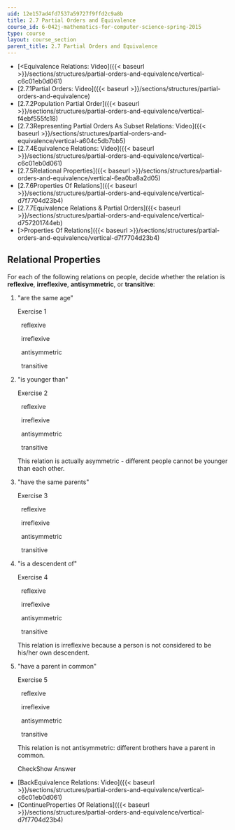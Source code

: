```yaml
---
uid: 12e157ad4fd7537a59727f9ffd2c9a8b
title: 2.7 Partial Orders and Equivalence
course_id: 6-042j-mathematics-for-computer-science-spring-2015
type: course
layout: course_section
parent_title: 2.7 Partial Orders and Equivalence
---
```


*   [<Equivalence Relations: Video]({{< baseurl >}}/sections/structures/partial-orders-and-equivalence/vertical-c6c01eb0d061)
*   [2.7.1Partial Orders: Video]({{< baseurl >}}/sections/structures/partial-orders-and-equivalence)
*   [2.7.2Population Partial Order]({{< baseurl >}}/sections/structures/partial-orders-and-equivalence/vertical-f4ebf555fc18)
*   [2.7.3Representing Partial Orders As Subset Relations: Video]({{< baseurl >}}/sections/structures/partial-orders-and-equivalence/vertical-a604c5db7bb5)
*   [2.7.4Equivalence Relations: Video]({{< baseurl >}}/sections/structures/partial-orders-and-equivalence/vertical-c6c01eb0d061)
*   [2.7.5Relational Properties]({{< baseurl >}}/sections/structures/partial-orders-and-equivalence/vertical-6ea0ba8a2d05)
*   [2.7.6Properties Of Relations]({{< baseurl >}}/sections/structures/partial-orders-and-equivalence/vertical-d7f7704d23b4)
*   [2.7.7Equivalence Relations & Partial Orders]({{< baseurl >}}/sections/structures/partial-orders-and-equivalence/vertical-d757201744eb)
*   [\>Properties Of Relations]({{< baseurl >}}/sections/structures/partial-orders-and-equivalence/vertical-d7f7704d23b4)

Relational Properties
---------------------

  

For each of the following relations on people, decide whether the relation is **reflexive**, **irreflexive**, **antisymmetric**, or **transitive**:

1.  "are the same age"
    
    Exercise 1
    
    &nbsp; reflexive &nbsp;
    
    &nbsp; irreflexive &nbsp;
    
    &nbsp; antisymmetric &nbsp;
    
    &nbsp; transitive &nbsp;
    
  
3.  "is younger than"
    
    Exercise 2
    
    &nbsp; reflexive &nbsp;
    
    &nbsp; irreflexive &nbsp;
    
    &nbsp; antisymmetric &nbsp;
    
    &nbsp; transitive &nbsp;
    
    This relation is actually asymmetric - different people cannot be younger than each other.
    
  
5.  "have the same parents"
    
    Exercise 3
    
    &nbsp; reflexive &nbsp;
    
    &nbsp; irreflexive &nbsp;
    
    &nbsp; antisymmetric &nbsp;
    
    &nbsp; transitive &nbsp;
    
  
7.  "is a descendent of"
    
    Exercise 4
    
    &nbsp; reflexive &nbsp;
    
    &nbsp; irreflexive &nbsp;
    
    &nbsp; antisymmetric &nbsp;
    
    &nbsp; transitive &nbsp;
    
    This relation is irreflexive because a person is not considered to be his/her own descendent.
    
  
9.  "have a parent in common"
    
    Exercise 5
    
    &nbsp; reflexive &nbsp;
    
    &nbsp; irreflexive &nbsp;
    
    &nbsp; antisymmetric &nbsp;
    
    &nbsp; transitive &nbsp;
    
    This relation is not antisymmetric: different brothers have a parent in common.
    
    CheckShow Answer
    
  

*   [BackEquivalence Relations: Video]({{< baseurl >}}/sections/structures/partial-orders-and-equivalence/vertical-c6c01eb0d061)
*   [ContinueProperties Of Relations]({{< baseurl >}}/sections/structures/partial-orders-and-equivalence/vertical-d7f7704d23b4)
